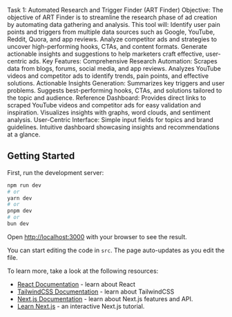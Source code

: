 
Task 1: Automated Research and Trigger Finder (ART Finder)
Objective: The objective of ART Finder is to streamline the research phase of ad creation by automating data gathering and analysis. This tool will:
Identify user pain points and triggers from multiple data sources such as Google, YouTube, Reddit, Quora, and app reviews.
Analyze competitor ads and strategies to uncover high-performing hooks, CTAs, and content formats.
Generate actionable insights and suggestions to help marketers craft effective, user-centric ads.
Key Features:
Comprehensive Research Automation:
Scrapes data from blogs, forums, social media, and app reviews. Analyzes YouTube videos and competitor ads to identify trends, pain points, and effective solutions.
Actionable Insights Generation:
Summarizes key triggers and user problems. Suggests best-performing hooks, CTAs, and solutions tailored to the topic and audience.
Reference Dashboard:
Provides direct links to scraped YouTube videos and competitor ads for easy validation and inspiration. Visualizes insights with graphs, word clouds, and sentiment analysis.
User-Centric Interface:
Simple input fields for topics and brand guidelines. Intuitive dashboard showcasing insights and recommendations at a glance.



## Getting Started

First, run the development server:

```bash
npm run dev
# or
yarn dev
# or
pnpm dev
# or
bun dev
```

Open [http://localhost:3000](http://localhost:3000) with your browser to see the result.

You can start editing the code in `src`. The page auto-updates as you edit the file.

To learn more, take a look at the following resources:

- [React Documentation](https://react.dev/) - learn about React
- [TailwindCSS Documentation](https://tailwindcss.com/) - learn about TailwindCSS
- [Next.js Documentation](https://nextjs.org/docs) - learn about Next.js features and API.
- [Learn Next.js](https://nextjs.org/learn) - an interactive Next.js tutorial.
